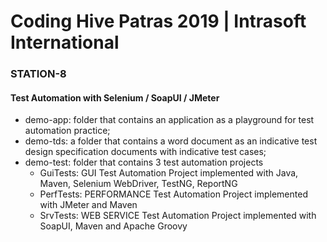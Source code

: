 <h1>Coding Hive Patras 2019 | Intrasoft International</h1>

<h3>STATION-8</h3>
<h4>Test Automation with Selenium / SoapUI / JMeter</h4>

- demo-app: folder that contains an application as a playground for test automation practice;
- demo-tds: a folder that contains a word document as an indicative test design specification documents with indicative test cases;
- demo-test: folder that contains 3 test automation projects
    - GuiTests: GUI Test Automation Project implemented with Java, Maven, Selenium WebDriver, TestNG, ReportNG
    - PerfTests: PERFORMANCE Test Automation Project implemented with JMeter and Maven
    - SrvTests: WEB SERVICE Test Automation Project implemented with SoapUI, Maven and Apache Groovy
